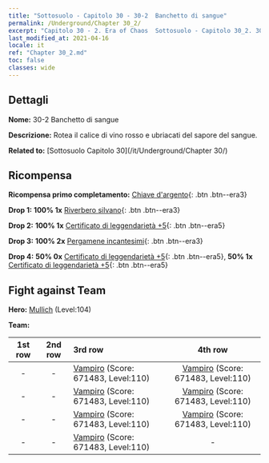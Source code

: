 ```yaml
---
title: "Sottosuolo - Capitolo 30 - 30-2  Banchetto di sangue"
permalink: /Underground/Chapter 30_2/
excerpt: "Capitolo 30 - 2. Era of Chaos  Sottosuolo - Capitolo 30_2. 30-2  Banchetto di sangue"
last_modified_at: 2021-04-16
locale: it
ref: "Chapter 30_2.md"
toc: false
classes: wide
---
```


## Dettagli

 **Nome:** 30-2  Banchetto di sangue

 **Descrizione:**       Rotea il calice di vino rosso e ubriacati del sapore del sangue.

 **Related to:** [Sottosuolo Capitolo 30](/it/Underground/Chapter 30/)

## Ricompensa

 **Ricompensa primo completamento:** [Chiave d'argento](/it/Items/con_693/){: .btn .btn--era3}

 **Drop 1:** **100% 1x** [Riverbero silvano](/it/Items/her_465/){: .btn .btn--era3}

 **Drop 2:** **100% 1x** [Certificato di leggendarietà +5](/it/Items/mat_102/){: .btn .btn--era5}

 **Drop 3:** **100% 2x** [Pergamene incantesimi](/it/Items/con_694/){: .btn .btn--era3}

 **Drop 4:** **50% 0x** [Certificato di leggendarietà +5](/it/Items/mat_102/){: .btn .btn--era5}, **50% 1x** [Certificato di leggendarietà +5](/it/Items/mat_102/){: .btn .btn--era5}


## Fight against Team
 **Hero:** [Mullich](/it/heroes/Mullich/) (Level:104)

 **Team:**


  | 1st row | 2nd row | 3rd row | 4th row |
  |:----:|:----:|:----|:----:|
  | - | - | [Vampiro](/it/units/Vampire/) (Score: 671483, Level:110)  | [Vampiro](/it/units/Vampire/) (Score: 671483, Level:110)  |
  | - | - | [Vampiro](/it/units/Vampire/) (Score: 671483, Level:110)  | [Vampiro](/it/units/Vampire/) (Score: 671483, Level:110)  |
  | - | - | [Vampiro](/it/units/Vampire/) (Score: 671483, Level:110)  | [Vampiro](/it/units/Vampire/) (Score: 671483, Level:110)  |
  | - | - | [Vampiro](/it/units/Vampire/) (Score: 671483, Level:110)  | - |


